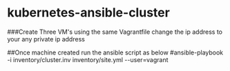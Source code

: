 # kubernetes-ansible-cluster
###Create Three VM's using the same Vagrantfile change the ip address to your any private ip address

##Once machine created run the ansible script as below
#ansible-playbook -i inventory/cluster.inv inventory/site.yml --user=vagrant
